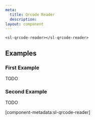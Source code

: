 ```yaml
---
meta:
  title: Qrcode Reader
  description:
layout: component
---
```


```html:preview
<sl-qrcode-reader></sl-qrcode-reader>
```

## Examples

### First Example

TODO

### Second Example

TODO

[component-metadata:sl-qrcode-reader]
